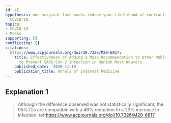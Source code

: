 ```yaml
---
id: 4E
hypothesis: non-surgical face masks reduce your likelihood of contracting and spreading
  COVID-19.
topics:
- COVID-19
- Masks
supporting: []
conflicting: []
citations:
  https://www.acpjournals.org/doi/10.7326/M20-6817:
    title: Effectiveness of Adding a Mask Recommendation to Other Public Health Measures
      to Prevent SARS-CoV-2 Infection in Danish Mask Wearers
    published_date: '2020-11-18'
    publication_title: Annals of Internal Medicine
---
```

## Explanation 1

> Although the difference observed was not statistically significant, the 95% CIs are compatible with a 46% reduction to a 23% increase in infection.
> ref:https://www.acpjournals.org/doi/10.7326/M20-6817
